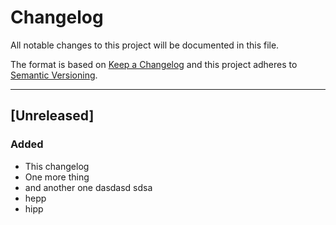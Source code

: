 # Changelog
All notable changes to this project will be documented in this file.

The format is based on [Keep a Changelog](http://keepachangelog.com/)
and this project adheres to [Semantic Versioning](http://semver.org/).

----
## [Unreleased] 

### Added

* This changelog
* One more thing
* and another one
dasdasd
sdsa
* hepp
* hipp
